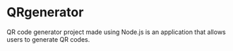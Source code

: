 # QRgenerator
QR code generator project made using Node.js is an application that allows users to generate QR codes. 
